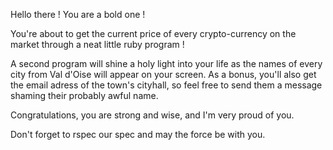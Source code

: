 


Hello there ! You are a bold one !

You're about to get the current price of every crypto-currency on the market through a neat little ruby program !

A second program will shine a holy light into your life as the names of every city from Val d'Oise will appear on your screen. As a bonus, you'll also get the email adress of the town's cityhall, so feel free to send them a message shaming their probably awful name.

Congratulations, you are strong and wise, and I'm very proud of you. 

Don't forget to rspec our spec and may the force be with you.